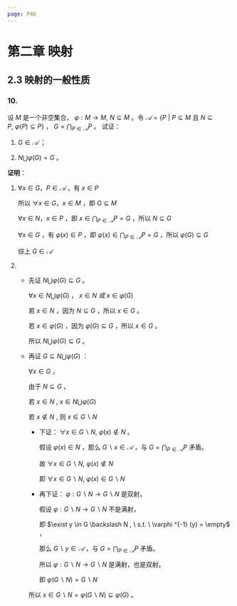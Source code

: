 ```yaml
---
page: P46
---
```


# 第二章 映射

## 2.3 映射的一般性质

### 10.

设 $M$ 是一个非空集合， $\varphi : M \rightarrow M ,\ N  \subseteq M$ 。令 $𝒜 = \{  P \ | \ P \subseteq M$ 且 $N \subseteq P , \ \varphi(P) \subseteq P \}$ ， $G= \displaystyle\bigcap_{P \in 𝒜} P$ 。 试证：

1. $G \in 𝒜$ ；

2. $N \bigcup \varphi (G) = G$ 。

**证明**：

1.  $\forall x \in G ， P \in 𝒜$ ，有 $x \in P$ 

    所以 $\forall x \in G ， x \in M$ ，即 $G \subseteq M$ 

    $\forall x \in N ，x \in P$ ，即 $x \in \displaystyle\bigcap_{P \in 𝒜} P = G$ ，所以 $N \subseteq G$

    $\forall x \in G$ ，有 $\varphi (x) \in P$ ，即 $\varphi (x) \in \displaystyle\bigcap_{P \in 𝒜} P = G$ ，所以 $\varphi (G) \subseteq G$

    综上 $G \in 𝒜$

2.  
    + 先证 $N \bigcup \varphi (G) \subseteq G$ 。

      $\forall x \in N \bigcup \varphi (G)$ ， $x \in N \ 或 \ x \in \varphi (G)$

      若 $x \in N$ ，因为 $N \subseteq G$ ，所以 $x \in G$ 。

      若 $x \in \varphi (G)$ ，因为 $\varphi (G) \subseteq G$ ，所以 $x \in G$ 。

      所以 $N \bigcup \varphi (G) \subseteq G$ 。

    + 再证 $G \subseteq N \bigcup \varphi (G)$ ：

      $\forall x \in G$ ，

      由于 $N \subseteq G$ ，

      若 $x \in N$ , $x \in N \bigcup \varphi (G)$

      若 $x \notin N$ ,  则 $x \in G \backslash N$

      - 下证： $\forall x \in G \backslash N, \ \varphi (x) \notin N$ 。

        假设 $\varphi (x) \in N$ ，那么 $G \backslash x \in 𝒜$ ，与 $G= \displaystyle\bigcap_{P \in 𝒜} P$ 矛盾。

        故  $\forall x \in G \backslash N, \ \varphi (x) \notin N$ 

        即  $\forall x \in G \backslash N, \ \varphi (x) \in G \backslash N$ 
  
      - 再下证： $\varphi : G \backslash N \rightarrow G \backslash N$ 是双射。

        假设 $\varphi : G \backslash N \rightarrow G \backslash N$ 不是满射，

        即 $\exist y \in G \backslash N , \ s.t. \ \varphi ^{-1} (y) = \empty$ ，

        那么 $G \backslash y \in 𝒜$ ，与 $G= \displaystyle\bigcap_{P \in 𝒜} P$ 矛盾。

        所以 $\varphi : G \backslash N \rightarrow G \backslash N$ 是满射，也是双射。

        即 $\varphi (G \backslash N) = G \backslash N$

      所以 $x \in G \backslash N = \varphi (G \backslash N) \subseteq \varphi (G)$ 。

